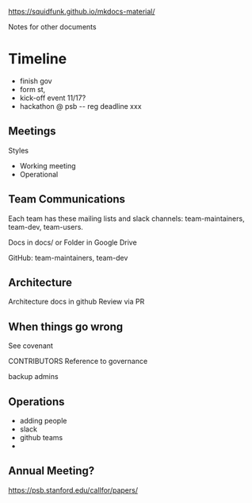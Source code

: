 https://squidfunk.github.io/mkdocs-material/

Notes for other documents

# Timeline

- finish gov
- form st, 
- kick-off event 11/17?
- hackathon @ psb -- reg deadline xxx

## Meetings

Styles
- Working meeting
- Operational


## Team Communications

Each team has these mailing lists and slack channels: team-maintainers, team-dev, team-users.

Docs in docs/ or 
Folder in Google Drive

GitHub: team-maintainers, team-dev

## Architecture

Architecture docs in github
Review via PR


## When things go wrong

See covenant

CONTRIBUTORS
Reference to governance

backup admins


## Operations
- adding people
- slack
- github teams
- 

## Annual Meeting?

https://psb.stanford.edu/callfor/papers/

